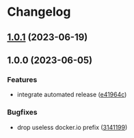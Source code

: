# Changelog

## [1.0.1](https://github.com/kustomhippie/cinder-csi/compare/v1.0.0...v1.0.1) (2023-06-19)

## 1.0.0 (2023-06-05)


### Features

* integrate automated release ([e41964c](https://github.com/kustomhippie/cinder-csi/commit/e41964c025be299878b00ab1009cdf2e615c87cf))


### Bugfixes

* drop useless docker.io prefix ([3141199](https://github.com/kustomhippie/cinder-csi/commit/31411991b4a1c2fc3fde70341afdbead5d6572c1))
